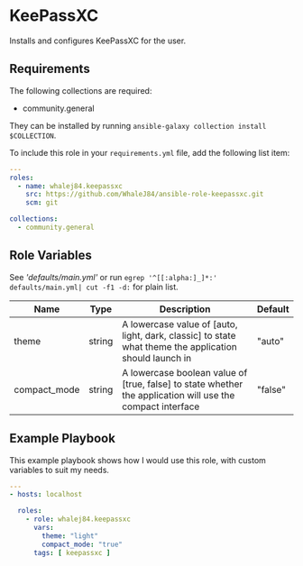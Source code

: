 KeePassXC
=========

Installs and configures KeePassXC for the user.

Requirements
------------

The following collections are required:

- community.general

They can be installed by running `ansible-galaxy collection install $COLLECTION`.

To include this role in your `requirements.yml` file, add the following list item:

```yaml
---
roles:
  - name: whalej84.keepassxc
    src: https://github.com/WhaleJ84/ansible-role-keepassxc.git
    scm: git

collections:
  - community.general
```

Role Variables
--------------

See *'defaults/main.yml'* or run `egrep '^[[:alpha:]_]*:' defaults/main.yml| cut
-f1 -d:` for plain list.

| Name | Type | Description | Default |
| ---- | ---- | ----------- | ------- |
| theme | string | A lowercase value of [auto, light, dark, classic] to state what theme the application should launch in | "auto" |
| compact\_mode | string | A lowercase boolean value of [true, false] to state whether the application will use the compact interface | "false" |

Example Playbook
----------------

This example playbook shows how I would use this role, with custom variables to suit my needs.

```yaml
---
- hosts: localhost

  roles:
    - role: whalej84.keepassxc
      vars:
        theme: "light"
        compact_mode: "true"
      tags: [ keepassxc ]
```
